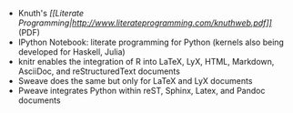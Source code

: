 * Knuth's *[[Literate Programming|http://www.literateprogramming.com/knuthweb.pdf]]* (PDF)
* IPython Notebook: literate programming for Python (kernels also being developed for Haskell, Julia)
* knitr enables the integration of R into LaTeX, LyX, HTML, Markdown, AsciiDoc, and reStructuredText documents
* Sweave does the same but only for LaTeX and LyX documents
* Pweave integrates Python within reST, Sphinx, Latex, and Pandoc documents

